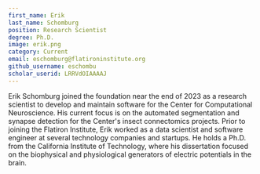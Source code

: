 ```yaml
---
first_name: Erik
last_name: Schomburg
position: Research Scientist
degree: Ph.D.
image: erik.png
category: Current
email: eschomburg@flatironinstitute.org
github_username: eschombu
scholar_userid: LRRVdOIAAAAJ
---
```

<!-- bio below -->
Erik Schomburg joined the foundation near the end of 2023 as a research scientist to develop and maintain software for the Center for Computational Neuroscience. His current focus is on the automated segmentation and synapse detection for the Center's insect connectomics projects. Prior to joining the Flatiron Institute, Erik worked as a data scientist and software engineer at several technology companies and startups. He holds a Ph.D. from the California Institute of Technology, where his dissertation focused on the biophysical and physiological generators of electric potentials in the brain.